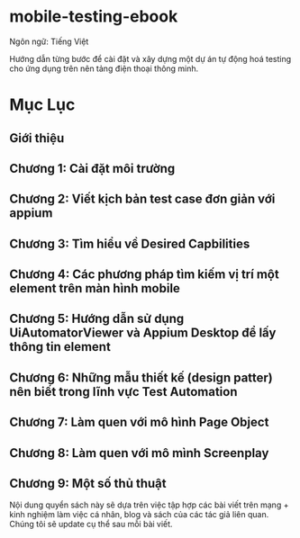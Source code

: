 # mobile-testing-ebook
Ngôn ngữ: Tiếng Việt

Hướng dẫn từng bước để cài đặt và xây dựng một dự án tự động hoá testing cho ứng dụng trên nên tảng điện thoại thông minh.

# Mục Lục 

## Giới thiệu
## Chương 1: Cài đặt môi trường
## Chương 2: Viết kịch bản test case đơn giản với appium
## Chương 3: Tìm hiểu về Desired Capbilities 
## Chương 4: Các phương pháp tìm kiếm vị trí một element trên màn hình mobile
## Chương 5: Hướng dẫn sử dụng UiAutomatorViewer và Appium Desktop để lấy thông tin element
## Chương 6: Những mẫu thiết kế (design patter) nên biết trong lĩnh vực Test Automation
## Chương 7: Làm quen với mô hình Page Object 
## Chương 8: Làm quen với mô mình Screenplay 
## Chương 9: Một số thủ thuật 


Nội dung quyển sách này sẽ dựa trên việc tập hợp các bài viết trên mạng + kinh nghiệm làm việc cá nhân, blog và sách của các tác giả liên quan. Chúng tôi sẽ update cụ thể sau mỗi bài viết.
